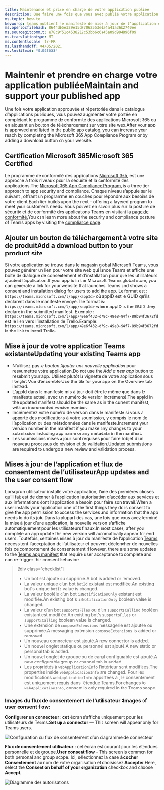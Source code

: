 ```yaml
---
title: Maintenance et prise en charge de votre application publiée
description: Que faire une fois que vous avez publié votre application
ms.topic: how-to
keywords: teams publient le manifeste de mise à jour de l’application de certification des mises à jour
ms.openlocfilehash: 8644db5e329e15d77062553eda4a41a36b2740ee
ms.sourcegitcommit: e78c9f51c4538212c53bb6c6a45a09d994896f09
ms.translationtype: MT
ms.contentlocale: fr-FR
ms.lasthandoff: 04/05/2021
ms.locfileid: "51585833"
---
```

# <a name="maintain-and-support-your-published-app"></a><span data-ttu-id="59ba7-104">Maintenir et prendre en charge votre application publiée</span><span class="sxs-lookup"><span data-stu-id="59ba7-104">Maintain and support your published app</span></span> 

<span data-ttu-id="59ba7-105">Une fois votre application approuvée et répertoriée dans le catalogue d’applications publiques, vous pouvez augmenter votre portée en complétant le programme de conformité des applications Microsoft 365 ou en ajoutant un bouton de téléchargement sur votre site web.</span><span class="sxs-lookup"><span data-stu-id="59ba7-105">After your app is approved and listed in the public app catalog, you can increase your reach by completing the Microsoft 365 App Compliance Program or by adding a download button on your website.</span></span>

## <a name="microsoft-365-certified"></a><span data-ttu-id="59ba7-106">Certification Microsoft 365</span><span class="sxs-lookup"><span data-stu-id="59ba7-106">Microsoft 365 Certified</span></span>

<span data-ttu-id="59ba7-107">Le programme de conformité des applications [Microsoft 365](./application-certification.md), est une approche à trois niveaux pour la sécurité et la conformité des applications.</span><span class="sxs-lookup"><span data-stu-id="59ba7-107">The [Microsoft 365 App Compliance Program](./application-certification.md), is a three tier approach to app security and compliance.</span></span> <span data-ttu-id="59ba7-108">Chaque niveau s’appuie sur le suivant , offrant un programme en couches pour répondre aux besoins de votre client.</span><span class="sxs-lookup"><span data-stu-id="59ba7-108">Each tier builds upon the next – offering a layered program to meet your customer’s needs.</span></span> <span data-ttu-id="59ba7-109">Vous pouvez en savoir plus sur la posture de sécurité et de conformité des applications Teams en visitant la [page de conformité.](https://docs.microsoft.com/microsoft-365-app-certification/teams/teams-apps)</span><span class="sxs-lookup"><span data-stu-id="59ba7-109">You can learn more about the security and compliance posture of Teams apps by visiting the [compliance page](https://docs.microsoft.com/microsoft-365-app-certification/teams/teams-apps).</span></span>

## <a name="add-a-download-button-to-your-product-site"></a><span data-ttu-id="59ba7-110">Ajouter un bouton de téléchargement à votre site de produit</span><span class="sxs-lookup"><span data-stu-id="59ba7-110">Add a download button to your product site</span></span>

<span data-ttu-id="59ba7-111">Si votre application se trouve dans le magasin global Microsoft Teams, vous pouvez générer un lien pour votre site web qui lance Teams et affiche une boîte de dialogue de consentement et d’installation pour que les utilisateurs ajoutent l’application.</span><span class="sxs-lookup"><span data-stu-id="59ba7-111">If your app is in the Microsoft Teams global store, you can generate a link for your website that launches Teams and shows a consent and installation dialog for users to add the app.</span></span>
<span data-ttu-id="59ba7-112">Le format est :  `https://teams.microsoft.com/l/app/<appId>` où appID est le GUID qu’ils déclarent dans le manifeste envoyé.</span><span class="sxs-lookup"><span data-stu-id="59ba7-112">The format is:  `https://teams.microsoft.com/l/app/<appId>` where appID is the GUID they declare in the submitted manifest.</span></span>
<span data-ttu-id="59ba7-113">Exemple : `https://teams.microsoft.com/l/app/49e6f432-d79c-49e8-94f7-89b94f3672fd` est le lien vers l’installation de Trello.</span><span class="sxs-lookup"><span data-stu-id="59ba7-113">Example: `https://teams.microsoft.com/l/app/49e6f432-d79c-49e8-94f7-89b94f3672fd` is the link to install Trello.</span></span>

## <a name="updating-your-existing-teams-app"></a><span data-ttu-id="59ba7-114">Mise à jour de votre application Teams existante</span><span class="sxs-lookup"><span data-stu-id="59ba7-114">Updating your existing Teams app</span></span>

* <span data-ttu-id="59ba7-115">N’utilisez pas *le bouton Ajouter une nouvelle application* pour resoumettre votre application.</span><span class="sxs-lookup"><span data-stu-id="59ba7-115">Do not use the *Add a new app* button to resubmit your app.</span></span> <span data-ttu-id="59ba7-116">Utilisez plutôt la vignette de votre application sous l’onglet Vue d’ensemble.</span><span class="sxs-lookup"><span data-stu-id="59ba7-116">Use the tile for your app on the Overview tab instead.</span></span>
* <span data-ttu-id="59ba7-117">L’appId dans le manifeste mis à jour doit être le même que dans le manifeste actuel, avec un numéro de version incrémenté.</span><span class="sxs-lookup"><span data-stu-id="59ba7-117">The appId in the updated manifest should be the same as in the current manifest, with an incremented version number.</span></span>
* <span data-ttu-id="59ba7-118">Incrémentez votre numéro de version dans le manifeste si vous a apporté des modifications à votre soumission, y compris le nom de l’application ou des métadonnées dans le manifeste.</span><span class="sxs-lookup"><span data-stu-id="59ba7-118">Increment your version number in the manifest if you make any changes to your submission including app name or any metadata in the manifest.</span></span>
* <span data-ttu-id="59ba7-119">Les soumissions mises à jour sont requises pour faire l’objet d’un nouveau processus de révision et de validation.</span><span class="sxs-lookup"><span data-stu-id="59ba7-119">Updated submissions are required to undergo a new review and validation process.</span></span>

## <a name="app-updates-and-the-user-consent-flow"></a><span data-ttu-id="59ba7-120">Mises à jour de l’application et flux de consentement de l’utilisateur</span><span class="sxs-lookup"><span data-stu-id="59ba7-120">App updates and the user consent flow</span></span>

<span data-ttu-id="59ba7-121">Lorsqu’un utilisateur installe votre application, l’une des premières choses qu’il fait est de donner à l’application l’autorisation d’accéder aux services et aux informations dont l’application a besoin pour faire son travail.</span><span class="sxs-lookup"><span data-stu-id="59ba7-121">When a user installs your application one of the first things they do is consent to give the app permission to access the services and information that the app needs to do its job.</span></span> <span data-ttu-id="59ba7-122">Dans la plupart des cas, une fois que vous avez terminé la mise à jour d’une application, la nouvelle version s’affiche automatiquement pour les utilisateurs finaux.</span><span class="sxs-lookup"><span data-stu-id="59ba7-122">In most cases, after you complete an app update the new version will automatically appear for end users.</span></span> <span data-ttu-id="59ba7-123">Toutefois, certaines mises à jour du manifeste de l’application [Teams](../../../../resources/schema/manifest-schema.md) nécessitent l’acceptation de l’utilisateur et peuvent déclencher de nouvelles fois ce comportement de consentement :</span><span class="sxs-lookup"><span data-stu-id="59ba7-123">However, there are some updates to the [Teams app manifest](../../../../resources/schema/manifest-schema.md) that require user acceptance to complete and can re-trigger this consent behavior:</span></span>

 >[!div class="checklist"]
>
> * <span data-ttu-id="59ba7-124">Un bot est ajouté ou supprimé.</span><span class="sxs-lookup"><span data-stu-id="59ba7-124">A bot is added or removed.</span></span>
> * <span data-ttu-id="59ba7-125">La valeur unique d’un bot `botId` existant est modifiée.</span><span class="sxs-lookup"><span data-stu-id="59ba7-125">An existing bot's unique `botId` value is changed.</span></span>
> * <span data-ttu-id="59ba7-126">La valeur booléle d’un bot `isNotificationOnly` existant est modifiée.</span><span class="sxs-lookup"><span data-stu-id="59ba7-126">An existing bot's `isNotificationOnly` boolean value is changed.</span></span>
> * <span data-ttu-id="59ba7-127">La valeur d’un bot `supportsFiles` ou d’un `supportsCalling` booléen existant est modifiée.</span><span class="sxs-lookup"><span data-stu-id="59ba7-127">An existing bot's `supportsFiles` or `supportsCalling` boolean value is changed.</span></span>
> * <span data-ttu-id="59ba7-128">Une extension de `composeExtensions` messagerie est ajoutée ou supprimée.</span><span class="sxs-lookup"><span data-stu-id="59ba7-128">A messaging extension `composeExtensions` is added or removed.</span></span>
> * <span data-ttu-id="59ba7-129">Un nouveau connecteur est ajouté.</span><span class="sxs-lookup"><span data-stu-id="59ba7-129">A new connector is added.</span></span>
> * <span data-ttu-id="59ba7-130">Un nouvel onglet statique ou personnel est ajouté.</span><span class="sxs-lookup"><span data-stu-id="59ba7-130">A new static or personal tab is added.</span></span>
> * <span data-ttu-id="59ba7-131">Un nouvel onglet de groupe ou de canal configurable est ajouté.</span><span class="sxs-lookup"><span data-stu-id="59ba7-131">A new configurable group or channel tab is added.</span></span>
> * <span data-ttu-id="59ba7-132">Les propriétés à `webApplicationInfo` l’intérieur sont modifiées.</span><span class="sxs-lookup"><span data-stu-id="59ba7-132">The properties inside `webApplicationInfo` are changed.</span></span> <span data-ttu-id="59ba7-133">Pour les modifications `webApplicationInfo` apportées à , le consentement est uniquement requis dans l’étendue Teams.</span><span class="sxs-lookup"><span data-stu-id="59ba7-133">For changes to `webApplicationInfo`, consent is only required in the Teams scope.</span></span>

### <a name="images-of-user-consent-flow"></a><span data-ttu-id="59ba7-134">Images du flux de consentement de l’utilisateur :</span><span class="sxs-lookup"><span data-stu-id="59ba7-134">Images of user consent flow:</span></span>

<span data-ttu-id="59ba7-135">**Configurer un connecteur : cet** écran s’affiche uniquement pour les utilisateurs de Teams.</span><span class="sxs-lookup"><span data-stu-id="59ba7-135">**Set up a connector** —  This screen will appear only for Teams users.</span></span>

![Configuration du flux de consentement d’un diagramme de connecteur](../../../../assets/images/connector-teams-consentflow.png)

<span data-ttu-id="59ba7-137">**Flux de consentement utilisateur** : cet écran est courant pour les étendues personnelle et de groupe.</span><span class="sxs-lookup"><span data-stu-id="59ba7-137">**User consent flow** - This screen is common for both personal and group scope.</span></span> <span data-ttu-id="59ba7-138">Ici, sélectionnez la case **à cocher Consentement** au nom de votre organisation et choisissez **Accepter**.</span><span class="sxs-lookup"><span data-stu-id="59ba7-138">Here, select the **Consent on behalf of your organization** checkbox and choose **Accept**.</span></span>

![Diagramme des autorisations](../../../../assets/images/user-consent-flow.png)
